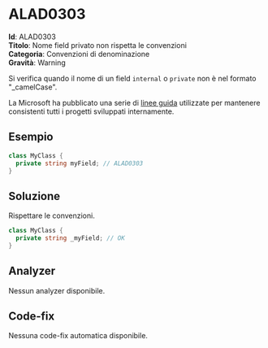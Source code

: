 
# ALAD0303

**Id**: ALAD0303\
**Titolo**: Nome field privato non rispetta le convenzioni\
**Categoria**: Convenzioni di denominazione\
**Gravità**: Warning

Si verifica quando il nome di un field `internal` o `private` non è nel formato
"_camelCase".

La Microsoft ha pubblicato una serie di
[linee guida](https://learn.microsoft.com/dotnet/csharp/fundamentals/coding-style/coding-conventions)
utilizzate per mantenere consistenti tutti i progetti sviluppati internamente.


## Esempio

```csharp
class MyClass {
  private string myField; // ALAD0303
}
```


## Soluzione

Rispettare le convenzioni.

```csharp
class MyClass {
  private string _myField; // OK
}
```


## Analyzer

Nessun analyzer disponibile.


## Code-fix

Nessuna code-fix automatica disponibile.
